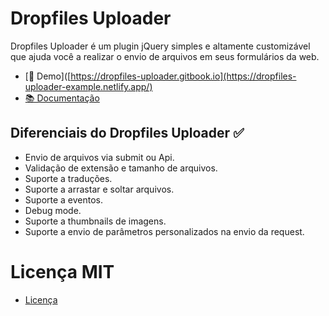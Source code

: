 # Dropfiles Uploader

Dropfiles Uploader é um plugin jQuery simples e altamente customizável que ajuda você a realizar o envio de arquivos em seus formulários da web.

- [👀 Demo]([https://dropfiles-uploader.gitbook.io](https://dropfiles-uploader-example.netlify.app/)
- [📚 Documentação](https://dropfiles-uploader.gitbook.io)

## Diferenciais do Dropfiles Uploader ✅

- Envio de arquivos via submit ou Api.
- Validação de extensão e tamanho de arquivos.
- Suporte a traduções.
- Suporte a arrastar e soltar arquivos.
- Suporte a eventos.
- Debug mode.
- Suporte a thumbnails de imagens.
- Suporte a envio de parâmetros personalizados na envio da request.

# Licença MIT

- [Licença](https://github.com/rwenzel22/drop-files-uploader/blob/main/LICENSE)
